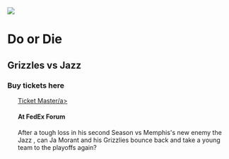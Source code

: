 <!DOCTYPE html>
<html> 
  <head>
  <title> Do or Die Grizz </title>
<link rel="stylesheet" href="style.css">
  </head>
  <img src="https://imgur.com/kok2rJl.png">
  <body>
  <div class="maincon">
  <h1> Do or Die </h1>
  <h2> Grizzles vs Jazz </h2>
  <h3> Buy tickets here </h3>
  <ul>
    <a href="https://ticketmaster.com"><l1>Ticket Master</l1>/a>
   </a>
  <h4> At FedEx Forum </h4>
  
 
 
<p> After a tough loss in his second Season vs Memphis's new enemy the Jazz , can Ja Morant and his Grizzlies bounce back and take a young team to the playoffs again?

</p> 
